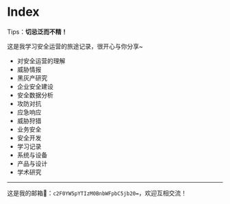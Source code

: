 # Index



Tips：**切忌泛而不精！**



这是我学习安全运营的旅途记录，很开心与你分享~

- 对安全运营的理解
- 威胁情报
- 黑灰产研究
- 企业安全建设
- 安全数据分析
- 攻防对抗
- 应急响应
- 威胁狩猎
- 业务安全
- 安全开发
- 学习记录
- 系统与设备
- 产品与设计
- 学术研究

---

这是我的邮箱📮：`c2F0YW5pYTIzM0BnbWFpbC5jb20=`，欢迎互相交流！ 